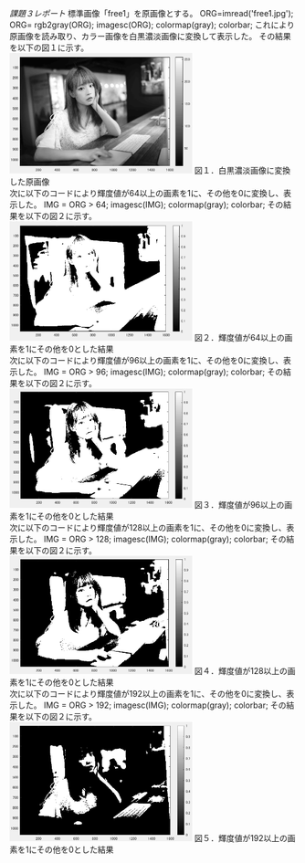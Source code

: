 *課題３レポート*
標準画像「free1」を原画像とする。
ORG=imread('free1.jpg');
ORG= rgb2gray(ORG);
imagesc(ORG); colormap(gray); colorbar;
これにより原画像を読み取り、カラー画像を白黒濃淡画像に変換して表示した。
その結果を以下の図１に示す。  
<img src="https://github.com/ShuheiSato6/lecture_image_processing/blob/master/kadai_img/kadai3-1.PNG" width="320px"> 
図１．白黒濃淡画像に変換した原画像  
次に以下のコードにより輝度値が64以上の画素を1に、その他を0に変換し、表示した。
IMG = ORG > 64;
imagesc(IMG); colormap(gray); colorbar;
その結果を以下の図２に示す。  
<img src="https://github.com/ShuheiSato6/lecture_image_processing/blob/master/kadai_img/kadai3-2.PNG" width="320px"> 
図２．輝度値が64以上の画素を1にその他を0とした結果  
次に以下のコードにより輝度値が96以上の画素を1に、その他を0に変換し、表示した。
IMG = ORG > 96;
imagesc(IMG); colormap(gray); colorbar;
その結果を以下の図２に示す。  
<img src="https://github.com/ShuheiSato6/lecture_image_processing/blob/master/kadai_img/kadai3-3.PNG" width="320px"> 
図３．輝度値が96以上の画素を1にその他を0とした結果  
次に以下のコードにより輝度値が128以上の画素を1に、その他を0に変換し、表示した。
IMG = ORG > 128;
imagesc(IMG); colormap(gray); colorbar;
その結果を以下の図２に示す。  
<img src="https://github.com/ShuheiSato6/lecture_image_processing/blob/master/kadai_img/kadai3-4.PNG" width="320px"> 
図４．輝度値が128以上の画素を1にその他を0とした結果  
次に以下のコードにより輝度値が192以上の画素を1に、その他を0に変換し、表示した。
IMG = ORG > 192;
imagesc(IMG); colormap(gray); colorbar;
その結果を以下の図２に示す。  
<img src="https://github.com/ShuheiSato6/lecture_image_processing/blob/master/kadai_img/kadai3-5.PNG" width="320px"> 
図５．輝度値が192以上の画素を1にその他を0とした結果  
